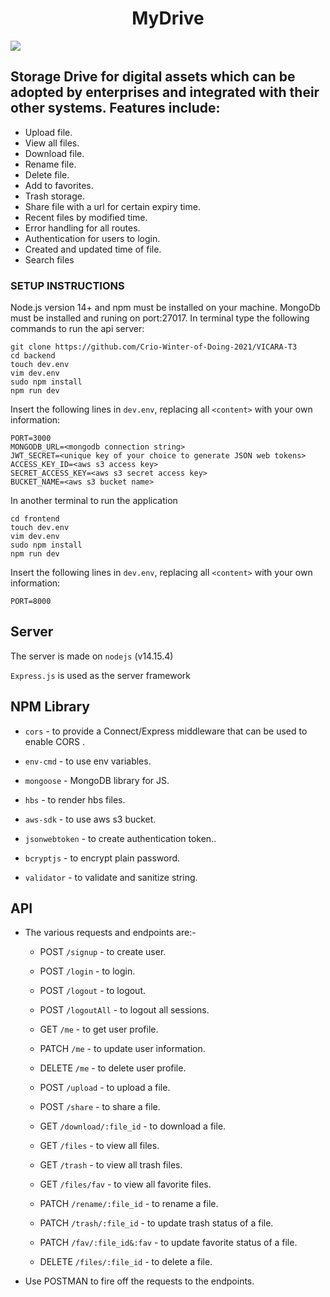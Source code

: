 <h1 align="center">
  MyDrive
</h1>
<img src="https://github.com/Paranjaysaxena/MyDrive/blob/main/frontend/public/img/home.png">

## Storage Drive for digital assets which can be adopted by enterprises and integrated with their other systems. Features include:

- Upload file.
- View all files.
- Download file.
- Rename file.
- Delete file.
- Add to favorites.
- Trash storage.
- Share file with a url for certain expiry time.
- Recent files by modified time.
- Error handling for all routes.
- Authentication for users to login.
- Created and updated time of file.
- Search files

### SETUP INSTRUCTIONS

Node.js version 14+ and npm must be installed on your machine. MongoDb must be installed and runing on port:27017. In terminal type the following commands to run the api server:

```
git clone https://github.com/Crio-Winter-of-Doing-2021/VICARA-T3
cd backend
touch dev.env
vim dev.env
sudo npm install
npm run dev
```

Insert the following lines in `dev.env`, replacing all `<content>` with your own information:

```
PORT=3000
MONGODB_URL=<mongodb connection string>
JWT_SECRET=<unique key of your choice to generate JSON web tokens>
ACCESS_KEY_ID=<aws s3 access key>
SECRET_ACCESS_KEY=<aws s3 secret access key>
BUCKET_NAME=<aws s3 bucket name>
```

In another terminal to run the application

```
cd frontend
touch dev.env
vim dev.env
sudo npm install
npm run dev
```

Insert the following lines in `dev.env`, replacing all `<content>` with your own information:

```
PORT=8000
```

## Server

The server is made on `nodejs` (v14.15.4)

`Express.js` is used as the server framework

## NPM Library

- `cors` - to provide a Connect/Express middleware that can be used to enable CORS .

- `env-cmd` - to use env variables.

- `mongoose` - MongoDB library for JS.

- `hbs` - to render hbs files.

- `aws-sdk` - to use aws s3 bucket.

- `jsonwebtoken` - to create authentication token..

- `bcryptjs` - to encrypt plain password.

- `validator` - to validate and sanitize string.

## API

- The various requests and endpoints are:-

  - POST `/signup` - to create user.

  - POST `/login` - to login.

  - POST `/logout` - to logout.

  - POST `/logoutAll` - to logout all sessions.

  - GET `/me` - to get user profile.

  - PATCH `/me` - to update user information.

  - DELETE `/me` - to delete user profile.

  - POST `/upload` - to upload a file.

  - POST `/share` - to share a file.

  - GET `/download/:file_id` - to download a file.

  - GET `/files` - to view all files.

  - GET `/trash` - to view all trash files.

  - GET `/files/fav` - to view all favorite files.

  - PATCH `/rename/:file_id` - to rename a file.

  - PATCH `/trash/:file_id` - to update trash status of a file.

  - PATCH `/fav/:file_id&:fav` - to update favorite status of a file.

  - DELETE `/files/:file_id` - to delete a file.

- Use POSTMAN to fire off the requests to the endpoints.
